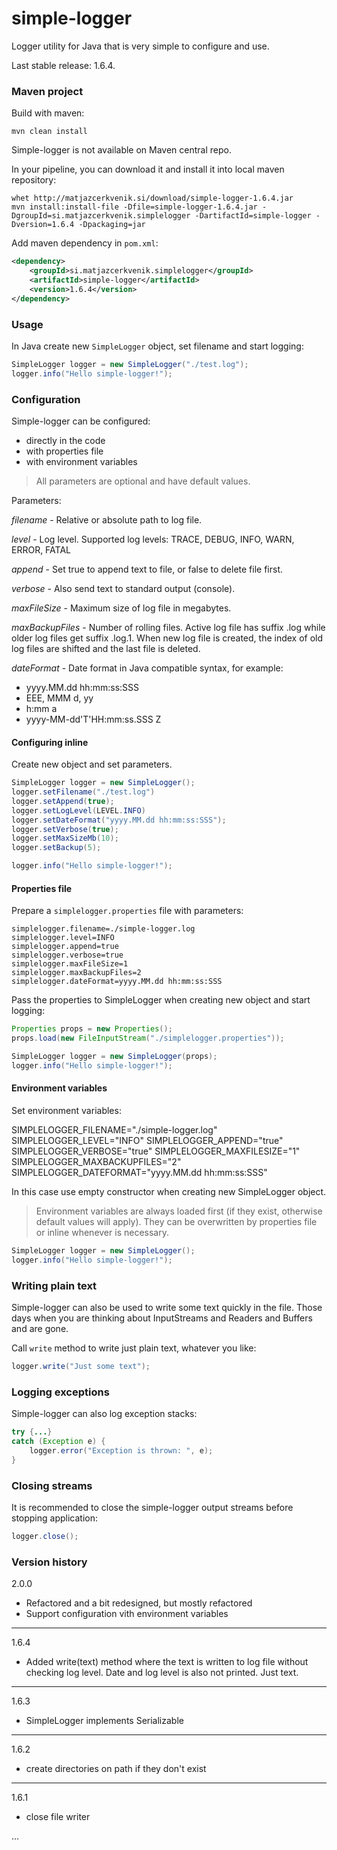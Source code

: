 # simple-logger

Logger utility for Java that is very simple to configure and use.

Last stable release: 1.6.4.

### Maven project

Build with maven:

```
mvn clean install
```

Simple-logger is not available on Maven central repo.

In your pipeline, you can download it and install it into local maven repository:

```
whet http://matjazcerkvenik.si/download/simple-logger-1.6.4.jar
mvn install:install-file -Dfile=simple-logger-1.6.4.jar -DgroupId=si.matjazcerkvenik.simplelogger -DartifactId=simple-logger -Dversion=1.6.4 -Dpackaging=jar
```

Add maven dependency in `pom.xml`:

```xml
<dependency>
    <groupId>si.matjazcerkvenik.simplelogger</groupId>
    <artifactId>simple-logger</artifactId>
    <version>1.6.4</version>
</dependency>
```

### Usage

In Java create new `SimpleLogger` object, set filename and start logging:

```java
SimpleLogger logger = new SimpleLogger("./test.log");
logger.info("Hello simple-logger!");
```

### Configuration

Simple-logger can be configured:
- directly in the code
- with properties file
- with environment variables

> All parameters are optional and have default values. 

Parameters:

*filename* - Relative or absolute path to log file.

*level* - Log level. Supported log levels: TRACE, DEBUG, INFO, WARN, ERROR, FATAL

*append* - Set true to append text to file, or false to delete file first.

*verbose* - Also send text to standard output (console).

*maxFileSize* - Maximum size of log file in megabytes.

*maxBackupFiles* - Number of rolling files. Active log file has suffix .log while older log files get suffix .log.1. When new log file is created, the index of old log files are shifted and the last file is deleted.

*dateFormat* - Date format in Java compatible syntax, for example:
- yyyy.MM.dd hh:mm:ss:SSS
- EEE, MMM d, yy
- h:mm a
- yyyy-MM-dd'T'HH:mm:ss.SSS Z



#### Configuring inline

Create new object and set parameters.

```java
SimpleLogger logger = new SimpleLogger();
logger.setFilename("./test.log")
logger.setAppend(true);
logger.setLogLevel(LEVEL.INFO)
logger.setDateFormat("yyyy.MM.dd hh:mm:ss:SSS");
logger.setVerbose(true);
logger.setMaxSizeMb(10);
logger.setBackup(5);

logger.info("Hello simple-logger!");
```

#### Properties file

Prepare a `simplelogger.properties` file with parameters:

```
simplelogger.filename=./simple-logger.log
simplelogger.level=INFO
simplelogger.append=true
simplelogger.verbose=true
simplelogger.maxFileSize=1
simplelogger.maxBackupFiles=2
simplelogger.dateFormat=yyyy.MM.dd hh:mm:ss:SSS
```

Pass the properties to SimpleLogger when creating new object and start logging:

```java
Properties props = new Properties();
props.load(new FileInputStream("./simplelogger.properties"));

SimpleLogger logger = new SimpleLogger(props);
logger.info("Hello simple-logger!");
```

#### Environment variables

Set environment variables:

SIMPLELOGGER_FILENAME="./simple-logger.log"
SIMPLELOGGER_LEVEL="INFO"
SIMPLELOGGER_APPEND="true"
SIMPLELOGGER_VERBOSE="true"
SIMPLELOGGER_MAXFILESIZE="1"
SIMPLELOGGER_MAXBACKUPFILES="2"
SIMPLELOGGER_DATEFORMAT="yyyy.MM.dd hh:mm:ss:SSS"

In this case use empty constructor when creating new SimpleLogger object.

> Environment variables are always loaded first (if they exist, otherwise default values will apply). They can be overwritten by properties file or inline whenever is necessary.

```java
SimpleLogger logger = new SimpleLogger();
logger.info("Hello simple-logger!");
```


### Writing plain text

Simple-logger can also be used to write some text quickly in the file. Those days 
when you are thinking about InputStreams and Readers and Buffers and are gone. 

Call `write` method to write just plain text, whatever you like:

```java
logger.write("Just some text");
```

### Logging exceptions

Simple-logger can also log exception stacks:

```java
try {...}
catch (Exception e) {
    logger.error("Exception is thrown: ", e);
}
```

### Closing streams

It is recommended to close the simple-logger output streams before stopping application:

```java
logger.close();
```


### Version history

2.0.0
- Refactored and a bit redesigned, but mostly refactored
- Support configuration vith environment variables

---

1.6.4
- Added write(text) method where the text is written to log file without checking log level. Date and log level is also not printed. Just text.

---

1.6.3
- SimpleLogger implements Serializable

---

1.6.2
- create directories on path if they don't exist

---

1.6.1
- close file writer

...
